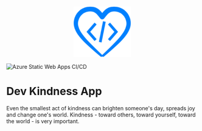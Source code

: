 <p align="center"><img width="150" src="docs/dev-kindness.png"></p>

![Azure Static Web Apps CI/CD](https://github.com/ksivamuthu/dev-kindness-app/workflows/Azure%20Static%20Web%20Apps%20CI/CD/badge.svg?branch=master)

# Dev Kindness App

Even the smallest act of kindness can brighten someone's day, spreads joy and change one's world. Kindness - toward others, toward yourself, toward the world - is very important.
